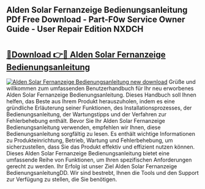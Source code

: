 ## Alden Solar Fernanzeige Bedienungsanleitung PDf Free Download - Part-F0w Service Owner Guide - User Repair Edition NXDCH

# <h2><a href="http://df59qp.blite.top/?on=Alden+Solar+Fernanzeige+Bedienungsanleitung">🔗Download 👉🔴 Alden Solar Fernanzeige Bedienungsanleitung</a></h2>

[![Alden Solar Fernanzeige Bedienungsanleitung new download](https://i.imgur.com/lujVjoI.png)](http://df59qp.blite.top/?on=Alden+Solar+Fernanzeige+Bedienungsanleitung)
Grüße und willkommen zum umfassenden Benutzerhandbuch für Ihr neu erworbenes Alden Solar Fernanzeige Bedienungsanleitung. Dieses Handbuch soll Ihnen helfen, das Beste aus Ihrem Produkt herauszuholen, indem es eine gründliche Erläuterung seiner Funktionen, des Installationsprozesses, der Bedienungsanleitung, der Wartungstipps und der Verfahren zur Fehlerbehebung enthält. Bevor Sie Ihr Alden Solar Fernanzeige Bedienungsanleitung verwenden, empfehlen wir Ihnen, diese Bedienungsanleitung sorgfältig zu lesen. Es enthält wichtige Informationen zu Produkteinrichtung, Betrieb, Wartung und Fehlerbehebung, um sicherzustellen, dass Sie das Produkt effektiv und effizient nutzen können. Dieses Alden Solar Fernanzeige Bedienungsanleitung bietet eine umfassende Reihe von Funktionen, um Ihren spezifischen Anforderungen gerecht zu werden. Ihr Erfolg ist unser Ziel Alden Solar Fernanzeige BedienungsanleitungDD. Wir sind bestrebt, Ihnen die Tools und den Support zur Verfügung zu stellen, die Sie benötigen.
